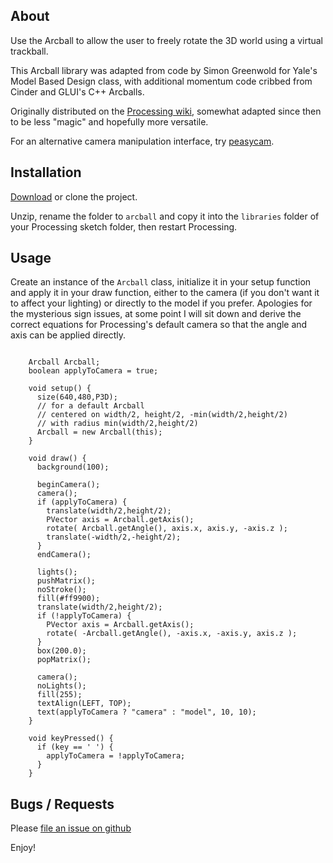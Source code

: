 
## About

Use the Arcball to allow the user to freely rotate the 3D world using a virtual trackball.

This Arcball library was adapted from code by Simon Greenwold for Yale's Model Based Design
class, with additional momentum code cribbed from Cinder and GLUI's C++ Arcballs.

Originally distributed on the [Processing wiki](http://wiki.processing.org/w/Arcball), somewhat
adapted since then to be less "magic" and hopefully more versatile.

For an alternative camera manipulation interface, try [peasycam](https://github.com/jdf/peasycam).

## Installation

[Download](https://github.com/RandomEtc/processing-arcball/zipball/master) or clone the project.

Unzip, rename the folder to `arcball` and copy it into the `libraries` folder of your Processing sketch folder, then restart Processing.

## Usage

Create an instance of the `Arcball` class, initialize it in your setup function and apply it
in your draw function, either to the camera (if you don't want it to affect your lighting) or
directly to the model if you prefer. Apologies for the mysterious sign issues, at some point
I will sit down and derive the correct equations for Processing's default camera so that the
angle and axis can be applied directly.


```processing

    Arcball Arcball;
    boolean applyToCamera = true;

    void setup() {
      size(640,480,P3D);
      // for a default Arcball
      // centered on width/2, height/2, -min(width/2,height/2)
      // with radius min(width/2,height/2)
      Arcball = new Arcball(this);
    }

    void draw() {
      background(100);

      beginCamera();
      camera();
      if (applyToCamera) {
        translate(width/2,height/2);
        PVector axis = Arcball.getAxis();
        rotate( Arcball.getAngle(), axis.x, axis.y, -axis.z );
        translate(-width/2,-height/2);
      }
      endCamera();

      lights();
      pushMatrix();
      noStroke();
      fill(#ff9900);
      translate(width/2,height/2);
      if (!applyToCamera) {
        PVector axis = Arcball.getAxis();
        rotate( -Arcball.getAngle(), -axis.x, -axis.y, axis.z );
      }
      box(200.0);
      popMatrix();

      camera();
      noLights();
      fill(255);
      textAlign(LEFT, TOP);
      text(applyToCamera ? "camera" : "model", 10, 10);
    }

    void keyPressed() {
      if (key == ' ') {
        applyToCamera = !applyToCamera;
      }
    }

```

## Bugs / Requests

Please [file an issue on github](https://github.com/RandomEtc/processing-arcball/issues)

Enjoy!

